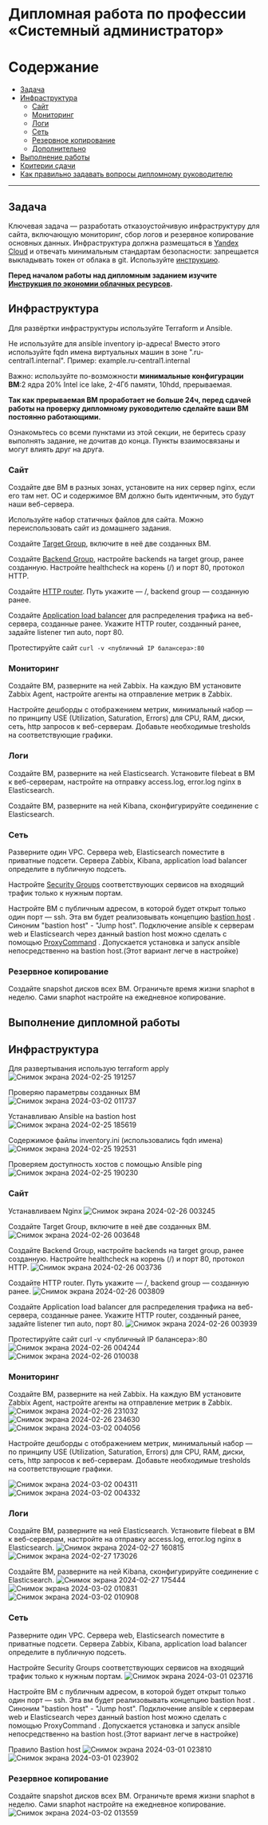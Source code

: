 #  Дипломная работа по профессии «Системный администратор»

Содержание
==========
* [Задача](#Задача)
* [Инфраструктура](#Инфраструктура)
    * [Сайт](#Сайт)
    * [Мониторинг](#Мониторинг)
    * [Логи](#Логи)
    * [Сеть](#Сеть)
    * [Резервное копирование](#Резервное-копирование)
    * [Дополнительно](#Дополнительно)
* [Выполнение работы](#Выполнение-работы)
* [Критерии сдачи](#Критерии-сдачи)
* [Как правильно задавать вопросы дипломному руководителю](#Как-правильно-задавать-вопросы-дипломному-руководителю) 

---------

## Задача
Ключевая задача — разработать отказоустойчивую инфраструктуру для сайта, включающую мониторинг, сбор логов и резервное копирование основных данных. Инфраструктура должна размещаться в [Yandex Cloud](https://cloud.yandex.com/) и отвечать минимальным стандартам безопасности: запрещается выкладывать токен от облака в git. Используйте [инструкцию](https://cloud.yandex.ru/docs/tutorials/infrastructure-management/terraform-quickstart#get-credentials).

**Перед началом работы над дипломным заданием изучите [Инструкция по экономии облачных ресурсов](https://github.com/netology-code/devops-materials/blob/master/cloudwork.MD).**

## Инфраструктура
Для развёртки инфраструктуры используйте Terraform и Ansible.  

Не используйте для ansible inventory ip-адреса! Вместо этого используйте fqdn имена виртуальных машин в зоне ".ru-central1.internal". Пример: example.ru-central1.internal  

Важно: используйте по-возможности **минимальные конфигурации ВМ**:2 ядра 20% Intel ice lake, 2-4Гб памяти, 10hdd, прерываемая. 

**Так как прерываемая ВМ проработает не больше 24ч, перед сдачей работы на проверку дипломному руководителю сделайте ваши ВМ постоянно работающими.**

Ознакомьтесь со всеми пунктами из этой секции, не беритесь сразу выполнять задание, не дочитав до конца. Пункты взаимосвязаны и могут влиять друг на друга.

### Сайт
Создайте две ВМ в разных зонах, установите на них сервер nginx, если его там нет. ОС и содержимое ВМ должно быть идентичным, это будут наши веб-сервера.

Используйте набор статичных файлов для сайта. Можно переиспользовать сайт из домашнего задания.

Создайте [Target Group](https://cloud.yandex.com/docs/application-load-balancer/concepts/target-group), включите в неё две созданных ВМ.

Создайте [Backend Group](https://cloud.yandex.com/docs/application-load-balancer/concepts/backend-group), настройте backends на target group, ранее созданную. Настройте healthcheck на корень (/) и порт 80, протокол HTTP.

Создайте [HTTP router](https://cloud.yandex.com/docs/application-load-balancer/concepts/http-router). Путь укажите — /, backend group — созданную ранее.

Создайте [Application load balancer](https://cloud.yandex.com/en/docs/application-load-balancer/) для распределения трафика на веб-сервера, созданные ранее. Укажите HTTP router, созданный ранее, задайте listener тип auto, порт 80.

Протестируйте сайт
`curl -v <публичный IP балансера>:80` 

### Мониторинг
Создайте ВМ, разверните на ней Zabbix. На каждую ВМ установите Zabbix Agent, настройте агенты на отправление метрик в Zabbix. 

Настройте дешборды с отображением метрик, минимальный набор — по принципу USE (Utilization, Saturation, Errors) для CPU, RAM, диски, сеть, http запросов к веб-серверам. Добавьте необходимые tresholds на соответствующие графики.

### Логи
Cоздайте ВМ, разверните на ней Elasticsearch. Установите filebeat в ВМ к веб-серверам, настройте на отправку access.log, error.log nginx в Elasticsearch.

Создайте ВМ, разверните на ней Kibana, сконфигурируйте соединение с Elasticsearch.

### Сеть
Разверните один VPC. Сервера web, Elasticsearch поместите в приватные подсети. Сервера Zabbix, Kibana, application load balancer определите в публичную подсеть.

Настройте [Security Groups](https://cloud.yandex.com/docs/vpc/concepts/security-groups) соответствующих сервисов на входящий трафик только к нужным портам.

Настройте ВМ с публичным адресом, в которой будет открыт только один порт — ssh.  Эта вм будет реализовывать концепцию  [bastion host]( https://cloud.yandex.ru/docs/tutorials/routing/bastion) . Синоним "bastion host" - "Jump host". Подключение  ansible к серверам web и Elasticsearch через данный bastion host можно сделать с помощью  [ProxyCommand](https://docs.ansible.com/ansible/latest/network/user_guide/network_debug_troubleshooting.html#network-delegate-to-vs-proxycommand) . Допускается установка и запуск ansible непосредственно на bastion host.(Этот вариант легче в настройке)

### Резервное копирование
Создайте snapshot дисков всех ВМ. Ограничьте время жизни snaphot в неделю. Сами snaphot настройте на ежедневное копирование.



## Выполнение дипломной работы

## Инфраструктура
Для развертывания использую terraform apply
![Снимок экрана 2024-02-25 191257](https://github.com/rulezzz7373/-/assets/138396672/96a01e72-1ce2-4050-930a-cbf4c98d8974)

Проверяю параметрвы созданных ВМ
![Снимок экрана 2024-03-02 011737](https://github.com/rulezzz7373/-/assets/138396672/6f506141-5ff4-4db9-b74f-df7ad3782656)


Устанавливаю Ansible на bastion host
![Снимок экрана 2024-02-25 185619](https://github.com/rulezzz7373/-/assets/138396672/20580db6-e40d-465a-a860-1c95941fe70f)

Содержимое файлы inventory.ini (использовались fqdn имена)
![Снимок экрана 2024-02-25 192531](https://github.com/rulezzz7373/-/assets/138396672/9a3d1582-2dc1-44c5-a162-614d0497c791)

Проверяем доступность хостов с помощью Ansible ping
![Снимок экрана 2024-02-25 190230](https://github.com/rulezzz7373/-/assets/138396672/0101aab1-1c44-467b-ae1f-e28b646826ed)

### Сайт

Устанавливаем Nginx
![Снимок экрана 2024-02-26 003245](https://github.com/rulezzz7373/-/assets/138396672/d669538e-b9cf-43e7-8be2-4c9078c1f14b)

Создайте Target Group, включите в неё две созданных ВМ.
![Снимок экрана 2024-02-26 003648](https://github.com/rulezzz7373/-/assets/138396672/ad85e895-e283-4350-9c6a-ca2449c6aea9)

Создайте Backend Group, настройте backends на target group, ранее созданную. Настройте healthcheck на корень (/) и порт 80, протокол HTTP.
![Снимок экрана 2024-02-26 003736](https://github.com/rulezzz7373/-/assets/138396672/10e05c6b-92eb-4feb-a819-6593426d3ae4)

Создайте HTTP router. Путь укажите — /, backend group — созданную ранее.
![Снимок экрана 2024-02-26 003809](https://github.com/rulezzz7373/-/assets/138396672/fda340ed-79b9-4ce8-8590-d7652a7cbf91)

Создайте Application load balancer для распределения трафика на веб-сервера, созданные ранее. Укажите HTTP router, созданный ранее, задайте listener тип auto, порт 80.
![Снимок экрана 2024-02-26 003939](https://github.com/rulezzz7373/-/assets/138396672/28a11694-e7a7-466f-aab6-fb0ed5987f4b)

Протестируйте сайт curl -v <публичный IP балансера>:80
![Снимок экрана 2024-02-26 004244](https://github.com/rulezzz7373/-/assets/138396672/4a3d3ecc-425a-44bd-8e9c-14a49483b36a)
![Снимок экрана 2024-02-26 010038](https://github.com/rulezzz7373/-/assets/138396672/b03d94e4-60f8-4363-a623-f330597bb0da)


### Мониторинг

Создайте ВМ, разверните на ней Zabbix. На каждую ВМ установите Zabbix Agent, настройте агенты на отправление метрик в Zabbix.
![Снимок экрана 2024-02-26 231032](https://github.com/rulezzz7373/-/assets/138396672/16653ccb-32d6-4150-ab9a-00b53e985957)
![Снимок экрана 2024-02-26 234630](https://github.com/rulezzz7373/-/assets/138396672/85ada485-960e-49ee-ad40-1da1d99f2090)
![Снимок экрана 2024-03-02 004056](https://github.com/rulezzz7373/-/assets/138396672/b94f33be-0d2a-47e2-aa4a-4debfca6e20a)

Настройте дешборды с отображением метрик, минимальный набор — по принципу USE (Utilization, Saturation, Errors) для CPU, RAM, диски, сеть, http запросов к веб-серверам. Добавьте необходимые tresholds на соответствующие графики.

![Снимок экрана 2024-03-02 004311](https://github.com/rulezzz7373/-/assets/138396672/565e8e41-885c-497f-a9f7-a0626d6a093b)
![Снимок экрана 2024-03-02 004332](https://github.com/rulezzz7373/-/assets/138396672/64775260-28fd-40b4-a05f-54ad6666641d)

### Логи

Cоздайте ВМ, разверните на ней Elasticsearch. Установите filebeat в ВМ к веб-серверам, настройте на отправку access.log, error.log nginx в Elasticsearch.
![Снимок экрана 2024-02-27 160815](https://github.com/rulezzz7373/-/assets/138396672/3d09e28e-855a-422f-b3d6-cbfa77d106b9)
![Снимок экрана 2024-02-27 173026](https://github.com/rulezzz7373/-/assets/138396672/822fea7d-2766-496d-bda2-d9f4ec3fdfee)

Создайте ВМ, разверните на ней Kibana, сконфигурируйте соединение с Elasticsearch.
![Снимок экрана 2024-02-27 175444](https://github.com/rulezzz7373/-/assets/138396672/a867a78d-3a0b-4a22-89ed-726d25952b25)
![Снимок экрана 2024-03-02 010831](https://github.com/rulezzz7373/-/assets/138396672/655ddaaf-a8bd-475f-a08b-4186b4350bec)
![Снимок экрана 2024-03-02 010908](https://github.com/rulezzz7373/-/assets/138396672/44f3b4d2-29a7-4940-9724-e91597a717a7)



### Сеть

Разверните один VPC. Сервера web, Elasticsearch поместите в приватные подсети. Сервера Zabbix, Kibana, application load balancer определите в публичную подсеть.

Настройте Security Groups соответствующих сервисов на входящий трафик только к нужным портам.
![Снимок экрана 2024-03-01 023716](https://github.com/rulezzz7373/-/assets/138396672/971442ee-844d-4934-9839-51648e513097)

Настройте ВМ с публичным адресом, в которой будет открыт только один порт — ssh. Эта вм будет реализовывать концепцию bastion host . Синоним "bastion host" - "Jump host". Подключение ansible к серверам web и Elasticsearch через данный bastion host можно сделать с помощью ProxyCommand . Допускается установка и запуск ansible непосредственно на bastion host.(Этот вариант легче в настройке)

Правило Bastion host
![Снимок экрана 2024-03-01 023810](https://github.com/rulezzz7373/-/assets/138396672/e950bd2d-a920-498d-87fc-5d2b1f7ea178)
![Снимок экрана 2024-03-01 023902](https://github.com/rulezzz7373/-/assets/138396672/33a221f1-70f6-4da5-bea4-c33d4613047b)

### Резервное копирование
Создайте snapshot дисков всех ВМ. Ограничьте время жизни snaphot в неделю. Сами snaphot настройте на ежедневное копирование.
![Снимок экрана 2024-03-02 013559](https://github.com/rulezzz7373/-/assets/138396672/9a7d798e-f0a5-469f-81a9-88683959f91c)
